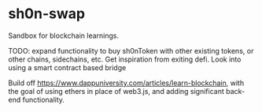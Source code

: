 # sh0n-swap
Sandbox for blockchain learnings.

TODO: expand functionality to buy sh0nToken with other existing tokens, or other chains, sidechains, etc. Get inspiration from exiting defi. Look into using a smart contract based bridge

Build off https://www.dappuniversity.com/articles/learn-blockchain, with the goal of using ethers in place of web3.js, and adding significant back-end functionality. 

